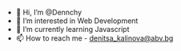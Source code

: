 - 👋 Hi, I’m @Dennchy
- 👀 I’m interested in Web Development 
- 🌱 I’m currently learning Javascript 
- 📫 How to reach me - denitsa_kalinova@abv.bg 


